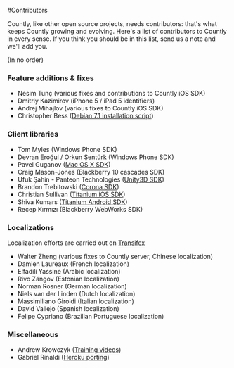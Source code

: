 #Contributors

Countly, like other open source projects, needs contributors: that's what keeps Countly growing and evolving. Here's a list of contributors to Countly in every sense. If you think you should be in this list, send us a note and we'll add you.

(In no order)

### Feature additions & fixes ###

* Nesim Tunç (various fixes and contributions to Countly iOS SDK)
* Dmitriy Kazimirov (iPhone 5 / iPad 5 identifiers)
* Andrej Mihajlov (various fixes to Countly iOS SDK)
* Christopher Bess ([Debian 7.1 installation script](https://gist.github.com/cbess/6221635))

### Client libraries ###

* Tom Myles (Windows Phone SDK)
* Devran Eroğul / Orkun Şentürk (Windows Phone SDK)
* Pavel Guganov ([Mac OS X SDK](https://github.com/mrballoon/countly-sdk-osx))
* Craig Mason-Jones (Blackberry 10 cascades SDK)
* Ufuk Şahin - Panteon Technologies ([Unity3D SDK](https://github.com/Countly/countly-sdk-unity))
* Brandon Trebitowski ([Corona SDK](https://github.com/brandontreb/Countly-Corona))
* Christian Sullivan ([Titanium iOS SDK](https://github.com/euforic/Titanium-Count.ly))
* Shiva Kumars ([Titanium Android SDK](https://github.com/shivakumars/Titanium-Android-Count.ly))
* Recep Kırmızı (Blackberry WebWorks SDK)

### Localizations ###

Localization efforts are carried out on [Transifex](https://www.transifex.com/projects/p/countly/)

* Walter Zheng (various fixes to Countly server, Chinese localization)
* Damien Laureaux (French localization)
* Elfadili Yassine (Arabic localization)
* Rivo Zängov (Estonian localization)
* Norman Rosner (German localization)
* Niels van der Linden (Dutch localization)
* Massimiliano Giroldi (Italian localization)
* David Vallejo (Spanish localization)
* Felipe Cypriano (Brazilian Portuguese localization)

### Miscellaneous ### 

* Andrew Krowczyk ([Training videos](http://www.youtube.com/watch?v=WaNme8YS0S0))
* Gabriel Rinaldi ([Heroku porting](https://github.com/gabrielrinaldi/Countly-Frontend-Heroku))
